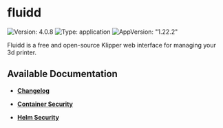 # fluidd

![Version: 4.0.8](https://img.shields.io/badge/Version-4.0.8-informational?style=flat-square) ![Type: application](https://img.shields.io/badge/Type-application-informational?style=flat-square) ![AppVersion: "1.22.2"](https://img.shields.io/badge/AppVersion-"1.22.2"-informational?style=flat-square)

Fluidd is a free and open-source Klipper web interface for managing your 3d printer.

## Available Documentation

- [**Changelog**](CHANGELOG)

- [**Container Security**](container-security)

- [**Helm Security**](helm-security)

